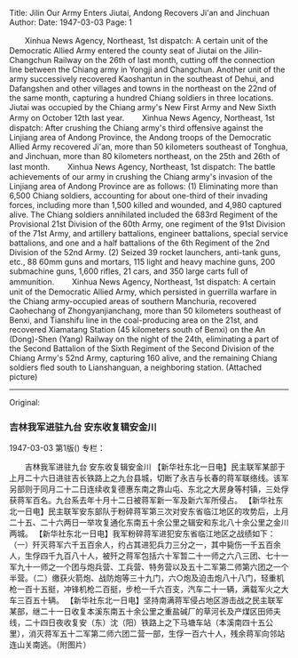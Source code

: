 Title: Jilin Our Army Enters Jiutai, Andong Recovers Ji'an and Jinchuan
Author:
Date: 1947-03-03
Page: 1

　　Xinhua News Agency, Northeast, 1st dispatch: A certain unit of the Democratic Allied Army entered the county seat of Jiutai on the Jilin-Changchun Railway on the 26th of last month, cutting off the connection line between the Chiang army in Yongji and Changchun. Another unit of the army successively recovered Kaoshantun in the southeast of Dehui, and Dafangshen and other villages and towns in the northeast on the 22nd of the same month, capturing a hundred Chiang soldiers in three locations. Jiutai was occupied by the Chiang army's New First Army and New Sixth Army on October 12th last year.
　　Xinhua News Agency, Northeast, 1st dispatch: After crushing the Chiang army's third offensive against the Linjiang area of ​​Andong Province, the Andong troops of the Democratic Allied Army recovered Ji'an, more than 50 kilometers southeast of Tonghua, and Jinchuan, more than 80 kilometers northeast, on the 25th and 26th of last month.
　　Xinhua News Agency, Northeast, 1st dispatch: The battle achievements of our army in crushing the Chiang army's invasion of the Linjiang area of ​​Andong Province are as follows: (1) Eliminating more than 6,500 Chiang soldiers, accounting for about one-third of their invading forces, including more than 1,500 killed and wounded, and 4,980 captured alive. The Chiang soldiers annihilated included the 683rd Regiment of the Provisional 21st Division of the 60th Army, one regiment of the 91st Division of the 71st Army, and artillery battalions, engineer battalions, special service battalions, and one and a half battalions of the 6th Regiment of the 2nd Division of the 52nd Army. (2) Seized 39 rocket launchers, anti-tank guns, etc., 88 60mm guns and mortars, 115 light and heavy machine guns, 200 submachine guns, 1,600 rifles, 21 cars, and 350 large carts full of ammunition.
　　Xinhua News Agency, Northeast, 1st dispatch: A certain unit of the Democratic Allied Army, which persisted in guerrilla warfare in the Chiang army-occupied areas of southern Manchuria, recovered Caohechang of Zhongyanjianchang, more than 50 kilometers southeast of Benxi, and Tianshifu line in the coal-producing area on the 21st, and recovered Xiamatang Station (45 kilometers south of Benxi) on the An (Dong)-Shen (Yang) Railway on the night of the 24th, eliminating a part of the Second Battalion of the Sixth Regiment of the Second Division of the Chiang Army's 52nd Army, capturing 160 alive, and the remaining Chiang soldiers fled south to Lianshanguan, a neighboring station. (Attached picture)



<hr /> 

Original: 


### 吉林我军进驻九台  安东收复辑安金川

1947-03-03
第1版()
专栏：

　　吉林我军进驻九台
    安东收复辑安金川
    【新华社东北一日电】民主联军某部于上月二十六日进驻吉长铁路上之九台县城，切断了永吉与长春的蒋军联络线。该军另部则于同月二十二日连续收复德惠东南之靠山屯、东北之大房身等村镇，三处俘获蒋军百名。九台系去年十月十二日被蒋军新一军及新六军所侵占。
    【新华社东北一日电】民主联军安东部队于粉碎蒋军第三次对安东省临江地区的攻势后，上月二十五、二十六两日一举攻复通化东南五十余公里之辑安和东北八十余公里之金川两城。
    【新华社东北一日电】我军粉碎蒋军进犯安东省临江地区之战绩如下：（一）歼灭蒋军六千五百余人，约占其进犯兵力三分之一，其中毙伤一千五百余人，生俘四千九百八十人，被歼之蒋军包括六十军暂二十一师之六八三团、七十一军九十一师之一个团与炮兵营、工兵营、特务营以及五十二军第二师第六团之一个半营。（二）缴获火箭炮、战防炮等三十九门，六○炮及迫击炮八十八门，轻重机枪一百十五挺，冲锋机枪二百挺，步枪一千六百支，汽车二十一辆，满载军火之大车三百五十辆。
    【新华社东北一日电】坚持南满蒋军侵占地区游击战之民主联军某部，继二十一日收复本溪东南五十余公里之重盐碱厂的草河长及产煤区田师夫线，二十四日夜收复安（东）沈（阳）铁路上之下马塘车站（本溪南四十五公里），消灭蒋军五十二军第二师六团二营一部，生俘一百六十人，残余蒋军向邻站连山关南逃。（附图片）
